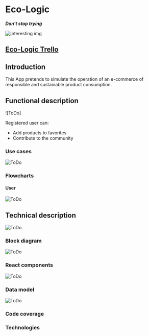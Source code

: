 # Eco-Logic

***Don't stop trying***

![interesting img](https://www.caerphillygardencentre.co.uk/files/images/news/how-to-plant-trees-and-shrubs-1542191365-1542191495_n.jpg)

## [Eco-Logic Trello](https://trello.com/b/bfwDrnGU/eco-logic)

## Introduction
This App pretends to simulate the operation of an e-commerce of responsible and sustainable product consumption.

<!-- Any user can search for products, both by category and by the general search engine. You can access the product listed by a click to see the detail of the product and finally you can add any product you wish to buy in the cart. 
You will also have access to see, not participate, in the community

A registered user will access their private and personalized area. You could do the same operations cited above. As a registered user you can select products as favorites, check orders and contribute to the community. -->

## Functional description
![ToDo]

Registered user can:
* Add products to favorites
* Contribute to the community

### Use cases
![ToDo](Usecases.PNG)

### Flowcharts
#### User
![ToDo](flowDiagram.jpg)

## Technical description
![ToDo](flowDiagram.jpg)

### Block diagram
![ToDo](BlockDiagram.PNG)

### React components
![ToDo](Components.PNG)

### Data model
![ToDo](dataModel.PNG)

### Code coverage


### Technologies